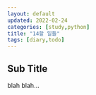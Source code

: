 ```yaml
---
layout: default
updated: 2022-02-24
categories: [study,python]
title: "14할 일들"
tags: [diary,todo]
---
```


## Sub Title

blah blah...